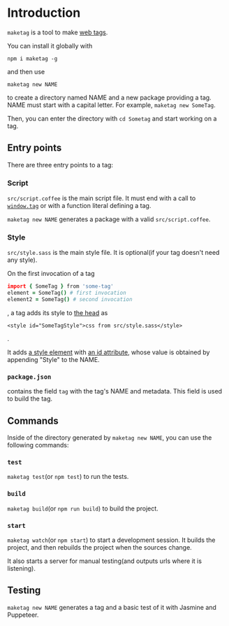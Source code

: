# Introduction

`maketag` is a tool to make [web tags][web.tags].

[web.tags]: https://github.com/ch1c0t/web.tags

You can install it globally with 

```
npm i maketag -g
```

and then use

```
maketag new NAME
```

to create a directory named NAME and a new package providing a tag.
NAME must start with a capital letter.
For example, `maketag new SomeTag`.

Then, you can enter the directory with `cd Sometag`
and start working on a tag.

## Entry points

There are three entry points to a tag:

### Script

`src/script.coffee` is the main script file.
It must end with a call to [`window.tag`][window.tag]
or with a function literal defining a tag.

`maketag new NAME` generates a package with a valid `src/script.coffee`.

[window.tag]: https://github.com/ch1c0t/web.tags#windowtag

### Style

`src/style.sass` is the main style file.
It is optional(if your tag doesn't need any style).

On the first invocation of a tag

```coffee
import { SomeTag } from 'some-tag'
element = SomeTag() # first invocation
element2 = SomeTag() # second invocation
```

, a tag adds its style to [the head][head] as

```
<style id="SomeTagStyle">css from src/style.sass</style>
```

.

It adds [a style element][style] with [an id attribute][id],
whose value is obtained by appending "Style" to the NAME.

[head]: https://developer.mozilla.org/en-US/docs/Glossary/Head
[style]: https://developer.mozilla.org/en-US/docs/Web/HTML/Element/style
[id]: https://developer.mozilla.org/en-US/docs/Web/HTML/Global_attributes/id

### `package.json`

contains the field `tag` with the tag's NAME and metadata.
This field is used to build the tag.

## Commands

Inside of the directory generated by `maketag new NAME`,
you can use the following commands:

### `test`

`maketag test`(or `npm test`) to run the tests.

### `build`

`maketag build`(or `npm run build`) to build the project.

### `start`

`maketag watch`(or `npm start`) to start a development session.
It builds the project, and then rebuilds the project when the sources change.

It also starts a server for manual testing(and outputs urls where it is listening).

## Testing

`maketag new NAME` generates a tag and a basic test of it with Jasmine and Puppeteer.
